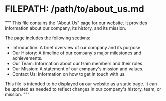 # FILEPATH: /path/to/about_us.md

"""
This file contains the "About Us" page for our website. It provides information about our company, its history, and its mission.

The page includes the following sections:
- Introduction: A brief overview of our company and its purpose.
- Our History: A timeline of our company's major milestones and achievements.
- Our Team: Information about our team members and their roles.
- Our Mission: A statement of our company's mission and values.
- Contact Us: Information on how to get in touch with us.

This file is intended to be displayed on our website as a static page. It can be updated as needed to reflect changes in our company's history, team, or mission.
"""
